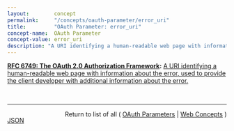 ```yaml
---
layout:        concept
permalink:     "/concepts/oauth-parameter/error_uri"
title:         "OAuth Parameter: error_uri"
concept-name:  OAuth Parameter
concept-value: error_uri
description: "A URI identifying a human-readable web page with information about the error, used to provide the client developer with additional information about the error."
---
```


**[RFC 6749: The OAuth 2.0 Authorization Framework](/specs/IETF/RFC/6749 "The OAuth 2.0 authorization framework enables a third-party application to obtain limited access to an HTTP service, either on behalf of a resource owner by orchestrating an approval interaction between the resource owner and the HTTP service, or by allowing the third-party application to obtain access on its own behalf. This specification replaces and obsoletes the OAuth 1.0 protocol described in RFC 5849."):** [A URI identifying a human-readable web page with information about the error, used to provide the client developer with additional information about the error.](http://tools.ietf.org/html/rfc6749#section-4.1.2.1 "Read documentation for OAuth Parameter &#34;error_uri&#34;")

<br/>
<hr/>

<p style="float : left"><a href="./error_uri.json" title="JSON representing this particular Web Concept value">JSON</a></p>
<p style="text-align: right">Return to list of all ( <a href="../oauth-parameter/">OAuth Parameters</a> | <a href="../">Web Concepts</a> )</p>
